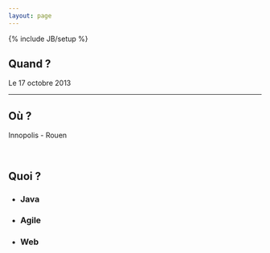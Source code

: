 ```yaml
---
layout: page
---
```

{% include JB/setup %}

<h2>Quand ?</h2>
<p>Le 17 octobre 2013</p>
<hr />
<h2>Où ?</h2>
<p>Innopolis - Rouen</p>

<br />
<h2>Quoi ?</h2>
<div class="row-fluid home-gallery">
<ul class="thumbnails">
	<li class="span4">
    <div class="thumbnail">
				<h3>Java</h3>
    </div>
  </li>
  <li class="span4">
    <div class="thumbnail">
				<h3>Agile</h3>
    </div>
  </li>
  <li class="span4">
    <div class="thumbnail">
				<h3>Web</h3>
    </div>
  </li>
</ul>
</div>


